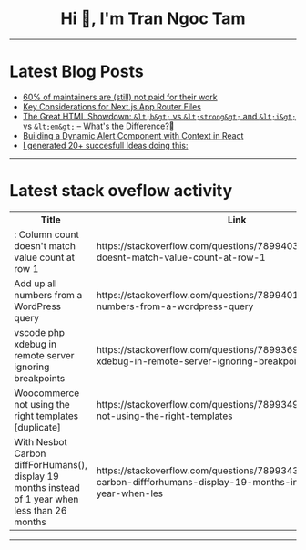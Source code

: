 <h1 align="center">Hi 👋, I'm Tran Ngoc Tam</h1>

---

# Latest Blog Posts 
<!-- BLOG-POST-LIST:START -->
- [60% of maintainers are &lpar;still&rpar; not paid for their work](https://dev.to/tidelift/60-of-maintainers-are-still-not-paid-for-their-work-35jo)
- [Key Considerations for Next.js App Router Files](https://dev.to/builderio/key-considerations-for-nextjs-app-router-files-1619)
- [The Great HTML Showdown: `&lt;b&gt;` vs `&lt;strong&gt;` and `&lt;i&gt;` vs `&lt;em&gt;` – What&#39;s the Difference?🌟](https://dev.to/dharamgfx/the-great-html-showdown-vs-and-vs-whats-the-difference-5hjg)
- [Building a Dynamic Alert Component with Context in React](https://dev.to/oussamabouyahia/dynamic-alert-component-35ed)
- [I generated 20+ succesfull Ideas doing this:](https://dev.to/johnrushx/i-generated-20-succesfull-ideas-doing-this-3kc1)
<!-- BLOG-POST-LIST:END -->

---

# Latest stack oveflow activity
<table>
  <tr><th>Title</th><th>Link</th></tr>
  <!-- STACKOVERFLOW:START --><tr><td>: Column count doesn&#39;t match value count at row 1</td><td>https://stackoverflow.com/questions/78994032/column-count-doesnt-match-value-count-at-row-1</td></tr><tr><td>Add up all numbers from a WordPress query</td><td>https://stackoverflow.com/questions/78994013/add-up-all-numbers-from-a-wordpress-query</td></tr><tr><td>vscode php xdebug in remote server ignoring breakpoints</td><td>https://stackoverflow.com/questions/78993696/vscode-php-xdebug-in-remote-server-ignoring-breakpoints</td></tr><tr><td>Woocommerce not using the right templates [duplicate]</td><td>https://stackoverflow.com/questions/78993494/woocommerce-not-using-the-right-templates</td></tr><tr><td>With Nesbot Carbon diffForHumans&lpar;&rpar;, display 19 months instead of 1 year when less than 26 months</td><td>https://stackoverflow.com/questions/78993434/with-nesbot-carbon-diffforhumans-display-19-months-instead-of-1-year-when-les</td></tr><!-- STACKOVERFLOW:END -->
</table>

---


